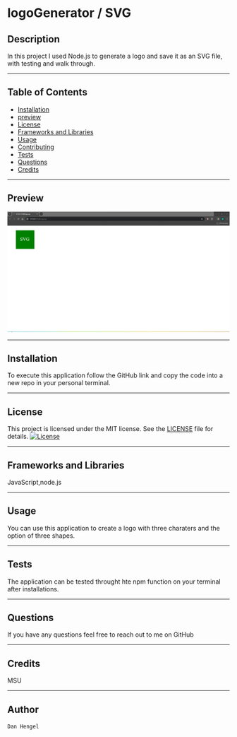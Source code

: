 # logoGenerator / SVG

  ## Description
  In this project I used Node.js to generate a logo and save it as an SVG file, with testing and walk through.
  <hr>

  ## Table of Contents
  * [Installation](#installation)
  * [preview](#preview)
  * [License](#license)
  * [Frameworks and Libraries](#frameworks-and-libraries)
  * [Usage](#usage)
  * [Contributing](#contributing)
  * [Tests](#tests)
  * [Questions](#questions)
  * [Credits](#credits)
  <hr>

  ## Preview
   ![alt text](image.png)
   <hr>

  ## Installation
   To execute this application follow the GitHub link and copy the code into a new repo in your personal terminal.
   <hr>

   
   ## License

This project is licensed under the MIT license. See the [LICENSE](LICENSE) file for details.
   [![License](https://img.shields.io/badge/License-MIT-blue.svg)](LICENSE)
   <hr>

  ## Frameworks and Libraries
   JavaScript,node.js
   <hr>

  ## Usage
  You can use this application to create a logo with three charaters and the option of three shapes. 
  <hr>

  ## Tests
  The application can be tested throught hte npm function on your terminal after installations.
  <hr>

  ## Questions
  If you have any questions feel free to reach out to me on GitHub
  <hr>


  ## Credits
   MSU
   <hr>

  ## Author
    Dan Hengel